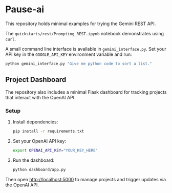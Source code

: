 # Pause-ai

This repository holds minimal examples for trying the Gemini REST API.

The `quickstarts/rest/Prompting_REST.ipynb` notebook demonstrates using `curl`.

A small command line interface is available in `gemini_interface.py`.
Set your API key in the `GOOGLE_API_KEY` environment variable and run:

```bash
python gemini_interface.py "Give me python code to sort a list."
```

## Project Dashboard

The repository also includes a minimal Flask dashboard for tracking projects that
interact with the OpenAI API.

### Setup

1. Install dependencies:

   ```bash
   pip install -r requirements.txt
   ```

2. Set your OpenAI API key:

   ```bash
   export OPENAI_API_KEY="YOUR_KEY_HERE"
   ```

3. Run the dashboard:

   ```bash
   python dashboard/app.py
   ```

Then open [http://localhost:5000](http://localhost:5000) to manage projects and
trigger updates via the OpenAI API.


